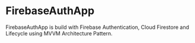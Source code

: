 # FirebaseAuthApp
FirebaseAuthApp is build with Firebase Authentication, Cloud Firestore and Lifecycle using MVVM Architecture Pattern.
